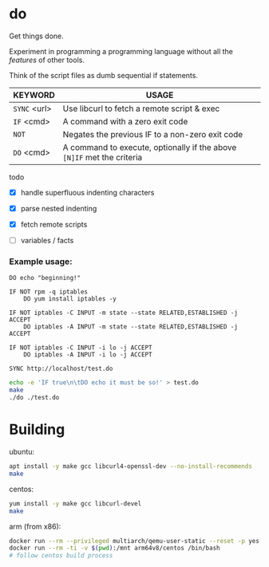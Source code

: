 # do

Get things done.

Experiment in programming a programming language without all the *features* of other tools.

Think of the script files as dumb sequential if statements.


| KEYWORD      | USAGE   |
|--------------|---------|
| `SYNC` &lt;url&gt; | Use libcurl to fetch a remote script & exec |
| `IF` &lt;cmd&gt;   | A command with a zero exit code |
| `NOT`              | Negates the previous IF to a non-zero exit code |
| `DO` &lt;cmd&gt;   | A command to execute, optionally if the above `[N]IF` met the criteria |


todo

- [x] handle superfluous indenting characters
- [x] parse nested indenting
- [x] fetch remote scripts
- [ ] variables / facts


### Example usage:
```text
DO echo "beginning!"

IF NOT rpm -q iptables
    DO yum install iptables -y

IF NOT iptables -C INPUT -m state --state RELATED,ESTABLISHED -j ACCEPT
    DO iptables -A INPUT -m state --state RELATED,ESTABLISHED -j ACCEPT

IF NOT iptables -C INPUT -i lo -j ACCEPT
    DO iptables -A INPUT -i lo -j ACCEPT

SYNC http://localhost/test.do

```

```bash
echo -e 'IF true\n\tDO echo it must be so!' > test.do
make
./do ./test.do
```


# Building

ubuntu: 
```bash
apt install -y make gcc libcurl4-openssl-dev --no-install-recommends
make
```

centos: 
```bash
yum install -y make gcc libcurl-devel
make
```

arm (from x86):
```bash
docker run --rm --privileged multiarch/qemu-user-static --reset -p yes
docker run --rm -ti -v $(pwd):/mnt arm64v8/centos /bin/bash
# follow centos build process
```
